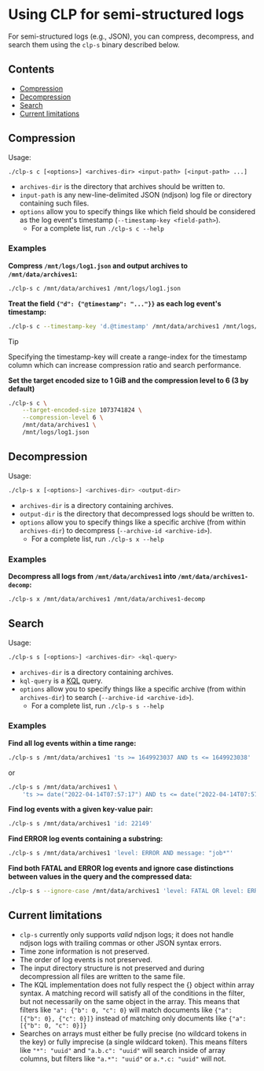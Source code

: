 # Using CLP for semi-structured logs

For semi-structured logs (e.g., JSON), you can compress, decompress, and search them using the
`clp-s` binary described below.

## Contents

* [Compression](#compression)
* [Decompression](#decompression)
* [Search](#search)
* [Current limitations](#current-limitations)

## Compression

Usage:

```shell
./clp-s c [<options>] <archives-dir> <input-path> [<input-path> ...]
```

* `archives-dir` is the directory that archives should be written to.
* `input-path` is any new-line-delimited JSON (ndjson) log file or directory containing such files.
* `options` allow you to specify things like which field should be considered as the log event's
  timestamp (`--timestamp-key <field-path>`).
  * For a complete list, run `./clp-s c --help`

### Examples

**Compress `/mnt/logs/log1.json` and output archives to `/mnt/data/archives1`:**

```bash
./clp-s c /mnt/data/archives1 /mnt/logs/log1.json
```

**Treat the field `{"d": {"@timestamp": "..."}}` as each log event's timestamp:**

```bash
./clp-s c --timestamp-key 'd.@timestamp' /mnt/data/archives1 /mnt/logs/log1.json
```

> [!TIP]
> Specifying the timestamp-key will create a range-index for the timestamp column which can increase
> compression ratio and search performance.

**Set the target encoded size to 1 GiB and the compression level to 6 (3 by default)**

```bash
./clp-s c \
    --target-encoded-size 1073741824 \
    --compression-level 6 \
    /mnt/data/archives1 \
    /mnt/logs/log1.json
```

## Decompression

Usage:

```bash
./clp-s x [<options>] <archives-dir> <output-dir>
```

* `archives-dir` is a directory containing archives.
* `output-dir` is the directory that decompressed logs should be written to.
* `options` allow you to specify things like a specific archive (from within `archives-dir`) to
  decompress (`--archive-id <archive-id>`).
  * For a complete list, run `./clp-s x --help`

### Examples

**Decompress all logs from `/mnt/data/archives1` into `/mnt/data/archives1-decomp`:**

```bash
./clp-s x /mnt/data/archives1 /mnt/data/archives1-decomp
```

## Search

Usage:

```bash
./clp-s s [<options>] <archives-dir> <kql-query>
```

* `archives-dir` is a directory containing archives.
* `kql-query` is a [KQL][1] query.
* `options` allow you to specify things like a specific archive (from within `archives-dir`) to
  search (`--archive-id <archive-id>`).
  * For a complete list, run `./clp-s s --help`

### Examples

**Find all log events within a time range:**

```bash
./clp-s s /mnt/data/archives1 'ts >= 1649923037 AND ts <= 1649923038'
```
or
```bash
./clp-s s /mnt/data/archives1 \
    'ts >= date("2022-04-14T07:57:17") AND ts <= date("2022-04-14T07:57:18")'
```

**Find log events with a given key-value pair:**

```bash
./clp-s s /mnt/data/archives1 'id: 22149'
```

**Find ERROR log events containing a substring:**

```bash
./clp-s s /mnt/data/archives1 'level: ERROR AND message: "job*"'
```

**Find both FATAL and ERROR log events and ignore case distinctions between values in the query and
the compressed data:**

```bash
./clp-s s --ignore-case /mnt/data/archives1 'level: FATAL OR level: ERROR'
```

## Current limitations

* `clp-s` currently only supports *valid* ndjson logs; it does not handle ndjson logs with trailing
  commas or other JSON syntax errors.
* Time zone information is not preserved.
* The order of log events is not preserved.
* The input directory structure is not preserved and during decompression all files are written to
  the same file.
* The KQL implementation does not fully respect the {} object within array syntax. A matching record
  will satisfy all of the conditions in the filter, but not necessarily on the same object in the
  array. This means that filters like `"a": {"b": 0, "c": 0}` will match documents like
  `{"a": [{"b": 0}, {"c": 0}]}` instead of matching only documents like `{"a": [{"b": 0, "c": 0}]}`
* Searches on arrays must either be fully precise (no wildcard tokens in the key) or fully imprecise
  (a single wildcard token). This means filters like `"*": "uuid"` and `"a.b.c": "uuid"` will search
  inside of array columns, but filters like `"a.*": "uuid"` or `a.*.c: "uuid"` will not.

[1]: https://www.elastic.co/guide/en/kibana/current/kuery-query.html
